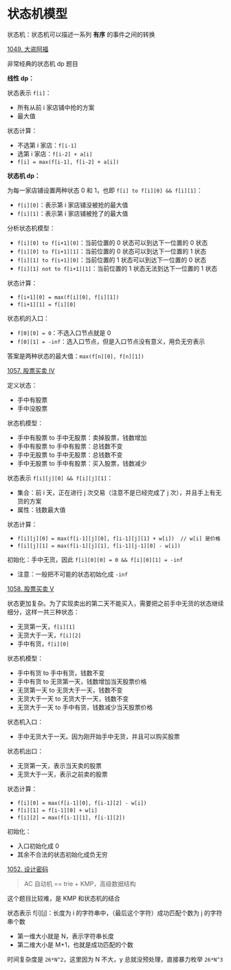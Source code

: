 # 状态机模型

状态机：状态机可以描述一系列 **有序** 的事件之间的转换

[1049. 大盗阿福](https://www.acwing.com/problem/content/1051/)

非常经典的状态机 dp 题目

**线性 dp：**

状态表示 `f[i]`：
- 所有从前 i 家店铺中抢的方案
- 最大值

状态计算：
- 不选第 i 家店：`f[i-1]`
- 选第 i 家店：`f[i-2] + a[i]`
- `f[i] = max(f[i-1], f[i-2] + a[i])`

**状态机 dp：**

为每一家店铺设置两种状态 0 和 1，也即 `f[i] to f[i][0] && f[i][1]`：
- `f[i][0]`：表示第 i 家店铺没被抢的最大值
- `f[i][1]`：表示第 i 家店铺被抢了的最大值

分析状态机模型：
- `f[i][0] to f[i+1][0]`：当前位置的 0 状态可以到达下一位置的 0 状态
- `f[i][0] to f[i+1][1]`：当前位置的 0 状态可以到达下一位置的 1 状态
- `f[i][1] to f[i+1][0]`：当前位置的 1 状态可以到达下一位置的 0 状态
- `f[i][1] not to f[i+1][1]`：当前位置的 1 状态无法到达下一位置的 1 状态

状态计算：
- `f[i+1][0] = max(f[i][0], f[i][1])`
- `f[i+1][1] = f[i][0]`

状态机的入口：
- `f[0][0] = 0`：不选入口节点就是 0
- `f[0][1] = -inf`：选入口节点，但是入口节点没有意义，用负无穷表示

答案是两种状态的最大值：`max(f[n][0], f[n][1])`

[1057. 股票买卖 IV](https://www.acwing.com/problem/content/1059/)

定义状态：
- 手中有股票
- 手中没股票

状态机模型：
- 手中有股票 to 手中无股票：卖掉股票，钱数增加
- 手中有股票 to 手中有股票：总钱数不变
- 手中无股票 to 手中无股票：总钱数不变
- 手中无股票 to 手中有股票：买入股票，钱数减少

状态表示 `f[i][j][0] && f[i][j][1]`：
- 集合：前 i 天，正在进行 j 次交易（注意不是已经完成了 j 次），并且手上有无货的方案
- 属性：钱数最大值

状态计算：
- `f[i][j][0] = max(f[i-1][j][0], f[i-1][j][1] + w[i])  // w[i] 是价格`
- `f[i][j][1] = max(f[i-1][j][1], f[i-1][j-1][0] - w[i])`

初始化：手中无货，因此 `f[i][0][0] = 0 && f[i][0][1] = -inf`
- 注意：一般把不可能的状态初始化成 `-inf`

[1058. 股票买卖 V](https://www.acwing.com/problem/content/1060/)

状态更加复杂。为了实现卖出的第二天不能买入，需要把之前手中无货的状态继续细分，这样一共三种状态：
- 无货第一天，`f[i][1]`
- 无货大于一天，`f[i][2]`
- 手中有货，`f[i][0]`

状态机模型：
- 手中有货 to 手中有货，钱数不变
- 手中有货 to 无货第一天，钱数增加当天股票价格
- 无货第一天 to 无货大于一天，钱数不变
- 无货大于一天 to 无货大于一天，钱数不变
- 无货大于一天 to 手中有货，钱数减少当天股票价格

状态机入口：
- 手中无货大于一天。因为刚开始手中无货，并且可以购买股票

状态机出口：
- 无货第一天，表示当天卖的股票
- 无货大于一天，表示之前卖的股票

状态计算：
- `f[i][0] = max(f[i-1][0], f[i-1][2] - w[i]) `
- `f[i][1] = f[i-1][0] + w[i]`  
- `f[i][2] = max(f[i-1][1], f[i-1][2])`

初始化：
- 入口初始化成 0
- 其余不合法的状态初始化成负无穷

[1052. 设计密码](https://www.acwing.com/problem/content/1054/)

> AC 自动机 == trie + KMP，高级数据结构

这个题目比较难，是 KMP 和状态机的结合

状态表示 f[i][j]：长度为 i 的字符串中，（最后这个字符）成功匹配个数为 j 的字符串个数
- 第一维大小就是 N，表示字符串长度
- 第二维大小是 M+1，也就是成功匹配的个数

时间复杂度是 `26*N^2`，这里因为 N 不大，y 总就没预处理，直接暴力枚举 `26*N^3`
